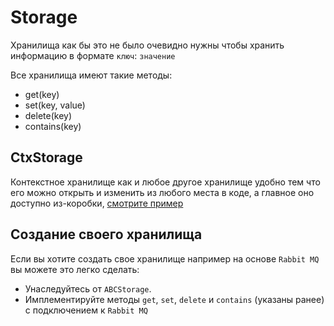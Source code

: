 # Storage

Хранилища как бы это не было очевидно нужны чтобы хранить информацию в формате `ключ`: `значение`

Все хранилища имеют такие методы:

* get(key)
* set(key, value)
* delete(key)
* contains(key)

## CtxStorage

Контекстное хранилище как и любое другое хранилище удобно тем что его можно открыть и изменить из любого места в коде, а главное оно доступно из-коробки, [смотрите пример](/examples/ctx_storage_example.py)

## Создание своего хранилища

Если вы хотите создать свое хранилище например на основе `Rabbit MQ` вы можете это легко сделать:

* Унаследуйтесь от `ABCStorage`.
* Имплементируйте методы `get`, `set`, `delete` и `contains` (указаны ранее) c подключением к `Rabbit MQ`
